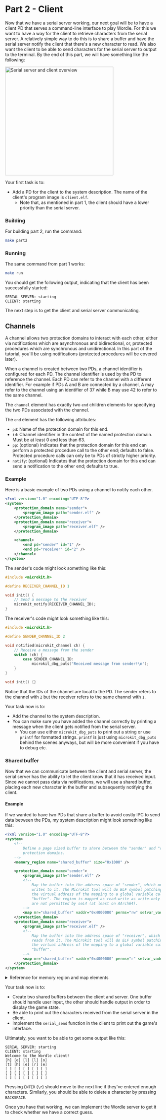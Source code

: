 # Part 2 - Client

Now that we have a serial server working, our next goal will be to have a client PD that serves a command-line interface to play Wordle. For this we want to have a way for the client to retrieve characters from the serial server. A relatively simple way to do this is to share a buffer and have the serial server notify the client that there's a new character to read. We also want the client to be able to send characters for the serial server
to output to the terminal. By the end of this part, we will have something like the following:

<p><img height="350" src="assets/part2/overview.svg" alt="Serial server and client overview" /></p>

<!-- [^1]: While it would be easier to just IPC five characters at a time, since the server has higher priority than the client, doing a protected procedure (same concept as IPC which will be explained later), is restricted in Microkit. See <a href="https://github.com/seL4/microkit/blob/main/docs/manual.md#protected-procedure-priorities" target="_blank">this section</a> in the manual for details. -->

Your first task is to:
* Add a PD for the client to the system description. The name of the client's program image is `client.elf`.
    * Note that, as mentioned in part 1, the client should have a lower priority than the serial server.

### Building

For building part 2, run the command:

```sh
make part2
```

### Running

The same command from part 1 works:
```sh
make run
```

You should get the following output, indicating that the client has been successfully started:
```
SERIAL SERVER: starting
CLIENT: starting
```

The next step is to get the client and serial server communicating.

## Channels

A channel allows two protection domains to interact with each other, either via notifications which are asynchronous and bidirectional, or, protected procedures which are synchronous and unidirectional. In this part of the tutorial, you'll be using notifications (protected procedures will be covered later).

When a channel is created between two PDs, a channel identifier is configured for each PD. The channel identifier is used by the PD to reference the channel. Each PD can refer to the channel with a different identifier. For example if PDs A and B are connected by a channel, A may refer to the channel using an identifier of 37 while B may use 42 to refer to the same channel.

The `channel` element has exactly two `end` children elements for specifying the two PDs associated with the channel.

The `end` element has the following attributes:

* `pd`: Name of the protection domain for this end.
* `id`: Channel identifier in the context of the named protection domain. Must be at least 0 and less than 63.
* `pp`: (optional) Indicates that the protection domain for this end can perform a protected procedure call to the other end; defaults to false.
        Protected procedure calls can only be to PDs of strictly higher priority.
* `notify`: (optional) Indicates that the protection domain for this end can send a notification to the other end; defaults to true.


### Example

Here is a basic example of two PDs using a channel to notify each other.

```xml
<?xml version="1.0" encoding="UTF-8"?>
<system>
    <protection_domain name="sender">
        <program_image path="sender.elf" />
    </protection_domain>
    <protection_domain name="receiver">
        <program_image path="receiver.elf" />
    </protection_domain>

    <channel>
        <end pd="sender" id="1" />
        <end pd="receiver" id="2" />
    </channel>
</system>
```

The sender's code might look something like this:
```c
#include <microkit.h>

#define RECEIVER_CHANNEL_ID 1

void init() {
    // Send a message to the receiver
    microkit_notify(RECEIVER_CHANNEL_ID);
}
```

The receiver's code might look something like this:
```c
#include <microkit.h>

#define SENDER_CHANNEL_ID 2

void notified(microkit_channel ch) {
    // Receive a message from the sender
    switch (ch) {
        case SENDER_CHANNEL_ID:
            microkit_dbg_puts("Received message from sender!\n");
    }
}

void init() {}
```

Notice that the IDs of the channel are local to the PD. The sender refers to the channel with `2` but the receiver refers to the same channel with `1`.

Your task now is to:
* Add the channel to the system description.
* You can make sure you have added the channel correctly by printing a message when the client gets notified from the serial server.
    * You can use either `microkit_dbg_puts` to print out a string or use `printf` for formatted strings. `printf` is just using `microkit_dbg_puts`
      behind the scenes anyways, but will be more convenient if you have to debug etc.

### Shared buffer

Now that we can communicate between the client and serial server, the serial server has the ability to let the client know that it has received input. Since we cannot pass data via notifications, we will use a shared buffer, placing each new character in the buffer and subsequently notifying the client.

#### Example

If we wanted to have two PDs that share a buffer to avoid costly IPC to send data between the PDs, my system description might look something like this:

```xml
<?xml version="1.0" encoding="UTF-8"?>
<system>
    <!--
        Define a page sized buffer to share between the "sender" and "receiver"
        protection domains.
    -->
    <memory_region name="shared_buffer" size="0x1000" />

    <protection_domain name="sender">
        <program_image path="sender.elf" />
        <!--
            Map the buffer into the address space of "sender", which only
            writes to it. The Microkit tool will do ELF symbol patching to set
            the virtual address of the mapping to a global variable called
            "buffer". The region is mapped as read-write as write-only mappings
            are not permitted by seL4 (at least on AArch64).
        -->
        <map mr="shared_buffer" vaddr="0x4000000" perms="rw" setvar_vaddr="buffer"/>
    </protection_domain>
    <protection_domain name="receiver">
        <program_image path="receiver.elf" />
        <!--
            Map the buffer into the address space of "receiver", which only
            reads from it. The Microkit tool will do ELF symbol patching to set
            the virtual address of the mapping to a global variable called
            "buffer".
        -->
        <map mr="shared_buffer" vaddr="0x4000000" perms="r" setvar_vaddr="buffer"/>
    </protection_domain>
</system>
```

<details><summary>Reference for memory region and map elements</summary>

`memory_region`:
* `name`: a unique name for the memory region.
* `size`: size of the memory region in bytes (must be a multiple of the page size).
* `page_size`: (optional) size of the pages used in the memory region; must be a supported page size if provided (4KiB or 2MiB on AArch64). By default it is 4KiB.
* `phys_addr`: (optional) the physical address for the start of the memory region.

`map`:
* `mr`: Identifies the memory region to map.
* `vaddr`: Identifies the virtual address at which to map the memory region to.
* `perms`: Identifies the permissions with which to map the memory region with. Can be any combination of r (read), w (write), and x (eXecute).
* `cached`: Determines if region is mapped with caching enabled or disabled. Defaults to true.
* `setvar_vaddr`: Specifies a symbol in the program image. This symbol will be rewritten with the virtual address of the memory region.
</details>

Your task now is to:
* Create two shared buffers between the client and server. One buffer should handle user input, the other should handle output in order to display the game state.
* Be able to print out the characters received from the serial server in the client.
* Implement the `serial_send` function in the client to print out the game's interface.

Ultimately, you want to be able to get some output like this:
```
SERIAL SERVER: starting
CLIENT: starting
Welcome to the Wordle client!
[h] [e] [l] [l] [o]
[t] [h] [e] [r] [e]
[ ] [ ] [ ] [ ] [ ]
[ ] [ ] [ ] [ ] [ ]
[ ] [ ] [ ] [ ] [ ]
```

Pressing `ENTER` (`\r`) should move to the next line if they've entered enough characters. Similarly, you should be able to delete a character by pressing `BACKSPACE`.

Once you have that working, we can implement the Wordle server to get it to check whether we have a correct guess.
